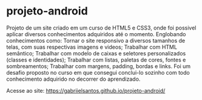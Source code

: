 # projeto-android
 Projeto de um site criado em um curso de HTML5 e CSS3, onde foi possivel aplicar diversos conhecimentos adquiridos até o momento. Englobando conhecimentos como: Tornar o site responsivo a diversos tamanhos de telas, com suas respectivas imagens e videos; Trabalhar com HTML semântico; Trabalhar com modelo de caixas e seletores personalizados (classes e identidades); Trabalhar com listas, paletas de cores, fontes e sombreamentos; Trabalhar com margens, padding, bordas e links. Foi um desafio proposto no curso em que consegui conclui-lo sozinho com todo conhecimento adquirido no decorrer do aprendizado.
 
 Acesse ao site: https://gabriielsantos.github.io/projeto-android/

